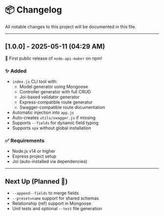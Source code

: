 # 📦 Changelog

All notable changes to this project will be documented in this file.

---

## [1.0.0] - 2025-05-11 (04:29 AM)

🎉 First public release of `node-api-maker` on npm!

### ✨ Added

- `index.js` CLI tool with:
  - Model generator using Mongoose
  - Controller generator with full CRUD
  - Joi-based validator generator
  - Express-compatible route generator
  - Swagger-compatible route documentation
- Automatic injection into `app.js`
- Auto-creates `utils/swagger.js` if missing
- Supports `--fields` for dynamic field typing
- Supports `npx` without global installation

### ✅ Requirements

- Node.js v14 or higher
- Express project setup
- Joi (auto-installed via dependencies)

---

## Next Up (Planned 🚀)

- `--append--fields` to merge fields
- `--preset=name` support for shared schemas
- Relationship (ref) support in Mongoose
- Unit tests and optional `--test` file generation
